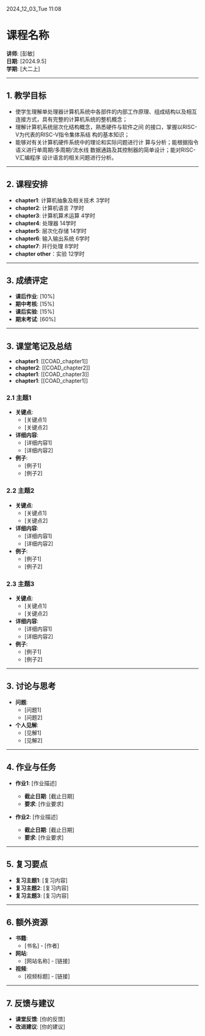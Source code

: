 2024_12_03_Tue
11:08

# 课程名称
**讲师**: [彭敏]  
**日期**: [2024.9.5]  
**学期**: [大二上]  

---


## 1. 教学目标
- 使学生理解单处理器计算机系统中各部件的内部工作原理、组成结构以及相互连接方式，具有完整的计算机系统的整机概念；
- 理解计算机系统层次化结构概念，熟悉硬件与软件之间 的接口，掌握以RISC-V为代表的RISC-V指令集体系结 构的基本知识；
- 能够对有关计算机硬件系统中的理论和实际问题进行计 算与分析；能根据指令语义进行单周期/多周期/流水线 数据通路及其控制器的简单设计；能对RISC-V汇编程序 设计语言的相关问题进行分析。

---
## 2. 课程安排
- **chapter1**: 计算机抽象及相关技术 3学时 
- **chapter2**: 计算机语言                   7学时 
- **chapter3**: 计算机算术运算            4学时 
- **chapter4**: 处理器                         14学时
- **chapter5**: 层次化存储                  14学时
- **chapter6**:  输入输出系统               6学时 
- **chapter7**: 并行处理                       8学时 
- **chapter other**：实验                  12学时
---
## 3. 成绩评定
- **课后作业**: [10%]
- **期中考核**: [15%]
- **课后实验**: [15%]
- **期末考试**: [60%]
---
## 3. 课堂笔记及总结
- **chapter1**: [[COAD_chapter1]]
- **chapter2**: [[COAD_chapter2]]
- **chapter1**: [[COAD_chapter3]]
- **chapter1**: [[COAD_chapter1]]


### 2.1 主题1
- **关键点**:
  - [关键点1]
  - [关键点2]
- **详细内容**:
  - [详细内容1]
  - [详细内容2]
- **例子**:
  - [例子1]
  - [例子2]

### 2.2 主题2
- **关键点**:
  - [关键点1]
  - [关键点2]
- **详细内容**:
  - [详细内容1]
  - [详细内容2]
- **例子**:
  - [例子1]
  - [例子2]

### 2.3 主题3
- **关键点**:
  - [关键点1]
  - [关键点2]
- **详细内容**:
  - [详细内容1]
  - [详细内容2]
- **例子**:
  - [例子1]
  - [例子2]

---

## 3. 讨论与思考
- **问题**:
  - [问题1]
  - [问题2]
- **个人见解**:
  - [见解1]
  - [见解2]

---

## 4. 作业与任务
- **作业1**: [作业描述]
  - **截止日期**: [截止日期]
  - **要求**: [作业要求]
  
- **作业2**: [作业描述]
  - **截止日期**: [截止日期]
  - **要求**: [作业要求]

---

## 5. 复习要点
- **复习主题1**: [复习内容]
- **复习主题2**: [复习内容]
- **复习主题3**: [复习内容]

---

## 6. 额外资源
- **书籍**:
  - [书名] - [作者]
- **网站**:
  - [网站名称] - [链接]
- **视频**:
  - [视频标题] - [链接]

---

## 7. 反馈与建议
- **课堂反馈**: [你的反馈]
- **改进建议**: [你的建议]

